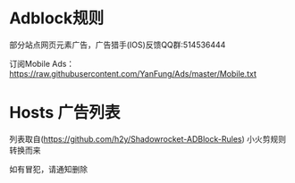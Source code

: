 # Adblock规则

部分站点网页元素广告，广告猎手(IOS)反馈QQ群:514536444

订阅Mobile Ads：https://raw.githubusercontent.com/YanFung/Ads/master/Mobile.txt

# Hosts 广告列表

列表取自(https://github.com/h2y/Shadowrocket-ADBlock-Rules)  小火剪规则转换而来

如有冒犯，请通知删除
